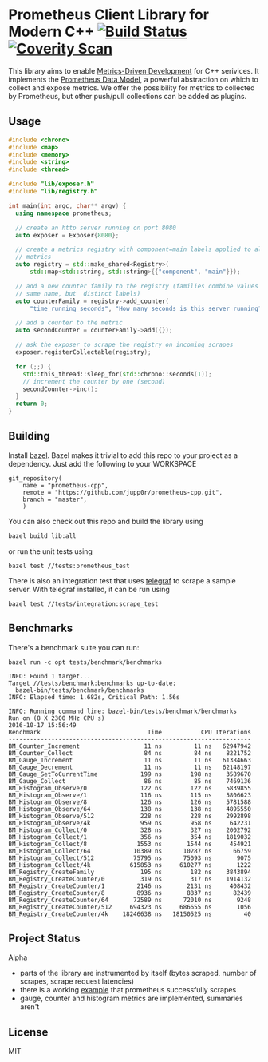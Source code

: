 # Prometheus Client Library for Modern C++ [![Build Status](https://travis-ci.org/jupp0r/prometheus-cpp.svg?branch=master)](https://travis-ci.org/jupp0r/prometheus-cpp)[![Coverity Scan](https://scan.coverity.com/projects/10567/badge.svg)](https://scan.coverity.com/projects/jupp0r-prometheus-cpp)

This library aims to enable
[Metrics-Driven Development](https://sookocheff.com/post/mdd/mdd/) for
C++ serivices. It implements the
[Prometheus Data Model](https://prometheus.io/docs/concepts/data_model/),
a powerful abstraction on which to collect and expose metrics. We
offer the possibility for metrics to collected by Prometheus, but
other push/pull collections can be added as plugins.

## Usage

``` c++
#include <chrono>
#include <map>
#include <memory>
#include <string>
#include <thread>

#include "lib/exposer.h"
#include "lib/registry.h"

int main(int argc, char** argv) {
  using namespace prometheus;

  // create an http server running on port 8080
  auto exposer = Exposer{8080};

  // create a metrics registry with component=main labels applied to all its
  // metrics
  auto registry = std::make_shared<Registry>(
      std::map<std::string, std::string>{{"component", "main"}});

  // add a new counter family to the registry (families combine values with the
  // same name, but  distinct labels)
  auto counterFamily = registry->add_counter(
      "time_running_seconds", "How many seconds is this server running?", {});

  // add a counter to the metric
  auto secondCounter = counterFamily->add({});

  // ask the exposer to scrape the registry on incoming scrapes
  exposer.registerCollectable(registry);

  for (;;) {
    std::this_thread::sleep_for(std::chrono::seconds(1));
    // increment the counter by one (second)
    secondCounter->inc();
  }
  return 0;
}
```

## Building

Install [bazel](https://www.bazel.io).  Bazel makes it trivial to add
this repo to your project as a dependency. Just add the following to
your WORKSPACE

```
git_repository(
    name = "prometheus-cpp",
    remote = "https://github.com/jupp0r/prometheus-cpp.git",
    branch = "master",
    )
```

You can also check out this repo and build the library using
``` bash
bazel build lib:all
```

or run the unit tests using
```
bazel test //tests:prometheus_test
```

There is also an integration test that
uses [telegraf](https://github.com/influxdata/telegraf) to scrape a
sample server. With telegraf installed, it can be run using
```
bazel test //tests/integration:scrape_test
```

## Benchmarks

There's a benchmark suite you can run:

```
bazel run -c opt tests/benchmark/benchmarks

INFO: Found 1 target...
Target //tests/benchmark:benchmarks up-to-date:
  bazel-bin/tests/benchmark/benchmarks
INFO: Elapsed time: 1.682s, Critical Path: 1.56s

INFO: Running command line: bazel-bin/tests/benchmark/benchmarks
Run on (8 X 2300 MHz CPU s)
2016-10-17 15:56:49
Benchmark                              Time           CPU Iterations
--------------------------------------------------------------------
BM_Counter_Increment                  11 ns         11 ns   62947942
BM_Counter_Collect                    84 ns         84 ns    8221752
BM_Gauge_Increment                    11 ns         11 ns   61384663
BM_Gauge_Decrement                    11 ns         11 ns   62148197
BM_Gauge_SetToCurrentTime            199 ns        198 ns    3589670
BM_Gauge_Collect                      86 ns         85 ns    7469136
BM_Histogram_Observe/0               122 ns        122 ns    5839855
BM_Histogram_Observe/1               116 ns        115 ns    5806623
BM_Histogram_Observe/8               126 ns        126 ns    5781588
BM_Histogram_Observe/64              138 ns        138 ns    4895550
BM_Histogram_Observe/512             228 ns        228 ns    2992898
BM_Histogram_Observe/4k              959 ns        958 ns     642231
BM_Histogram_Collect/0               328 ns        327 ns    2002792
BM_Histogram_Collect/1               356 ns        354 ns    1819032
BM_Histogram_Collect/8              1553 ns       1544 ns     454921
BM_Histogram_Collect/64            10389 ns      10287 ns      66759
BM_Histogram_Collect/512           75795 ns      75093 ns       9075
BM_Histogram_Collect/4k           615853 ns     610277 ns       1222
BM_Registry_CreateFamily             195 ns        182 ns    3843894
BM_Registry_CreateCounter/0          319 ns        317 ns    1914132
BM_Registry_CreateCounter/1         2146 ns       2131 ns     408432
BM_Registry_CreateCounter/8         8936 ns       8837 ns      82439
BM_Registry_CreateCounter/64       72589 ns      72010 ns       9248
BM_Registry_CreateCounter/512     694323 ns     686655 ns       1056
BM_Registry_CreateCounter/4k    18246638 ns   18150525 ns         40
```

## Project Status
Alpha

* parts of the library are instrumented by itself (bytes scraped,
  number of scrapes, scrape request latencies)
* there is a working [example](tests/integration/sample_server.cc)
  that prometheus successfully scrapes
* gauge, counter and histogram metrics are implemented, summaries
  aren't

## License
MIT
